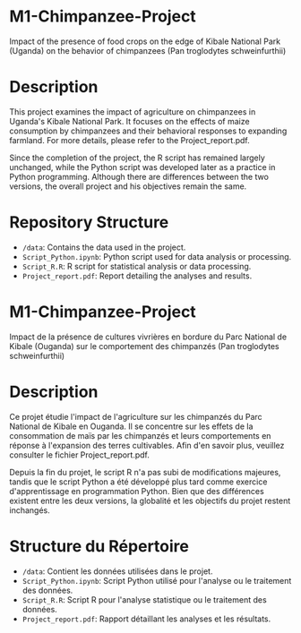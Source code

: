 # M1-Chimpanzee-Project
Impact of the presence of food crops on the edge of Kibale National Park (Uganda) on the behavior of chimpanzees (Pan troglodytes schweinfurthii)

# Description
This project examines the impact of agriculture on chimpanzees in Uganda's Kibale National Park. It focuses on the effects of maize consumption by chimpanzees and their behavioral responses to expanding farmland. For more details, please refer to the Project_report.pdf.

Since the completion of the project, the R script has remained largely unchanged, while the Python script was developed later as a practice in Python programming. Although there are differences between the two versions, the overall project and his objectives remain the same.

# Repository Structure
- `/data`: Contains the data used in the project.
- `Script_Python.ipynb`: Python script used for data analysis or processing.
- `Script_R.R`: R script for statistical analysis or data processing.
- `Project_report.pdf`: Report detailing the analyses and results.
   
# M1-Chimpanzee-Project
Impact de la présence de cultures vivrières en bordure du Parc National de Kibale (Ouganda) sur le comportement des chimpanzés (Pan troglodytes schweinfurthii)

# Description
Ce projet étudie l'impact de l'agriculture sur les chimpanzés du Parc National de Kibale en Ouganda. Il se concentre sur les effets de la consommation de maïs par les chimpanzés et leurs comportements en réponse à l'expansion des terres cultivables. Afin d'en savoir plus, veuillez consulter le fichier Project_report.pdf.

Depuis la fin du projet, le script R n'a pas subi de modifications majeures, tandis que le script Python a été développé plus tard comme exercice d'apprentissage en programmation Python. Bien que des différences existent entre les deux versions, la globalité et les objectifs du projet restent inchangés.

# Structure du Répertoire
- `/data`: Contient les données utilisées dans le projet.
- `Script_Python.ipynb`: Script Python utilisé pour l'analyse ou le traitement des données.
- `Script_R.R`: Script R pour l'analyse statistique ou le traitement des données.
- `Project_report.pdf`: Rapport détaillant les analyses et les résultats.
